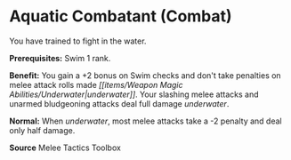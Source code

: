 ﻿---
cssclass: [feats]

---
# Aquatic Combatant (Combat)

You have trained to fight in the water.

**Prerequisites:** Swim 1 rank.

**Benefit:** You gain a +2 bonus on Swim checks and don't take penalties on melee attack rolls made _[[items/Weapon Magic Abilities/Underwater|underwater]]_. Your slashing melee attacks and unarmed bludgeoning attacks deal full damage _underwater_.

**Normal:** When _underwater_, most melee attacks take a -2 penalty and deal only half damage.

**Source** Melee Tactics Toolbox